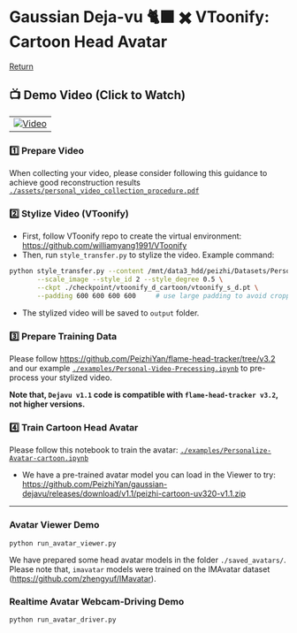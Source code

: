 # Gaussian Deja-vu 🐈‍⬛ ✖️ VToonify: Cartoon Head Avatar

[Return](../README.md)

## 📺 Demo Video (Click to Watch)
<div align="center">
  <table>
    <tr>
      <td>
        <a href="https://www.youtube.com/watch?v=Drq4I-8QRcc">
          <img src="https://img.youtube.com/vi/Drq4I-8QRcc/0.jpg" alt="Video">
        </a>
      </td>
    </tr>
  </table>
</div>





### 1️⃣ Prepare Video

When collecting your video, please consider following this guidance to achieve good reconstruction results [```./assets/personal_video_collection_procedure.pdf```](../assets/personal_video_collection_procedure.pdf)




### 2️⃣ Stylize Video (VToonify)

- First, follow VToonify repo to create the virtual environment: https://github.com/williamyang1991/VToonify
- Then, run ```style_transfer.py``` to stylize the video. Example command:
```bash
python style_transfer.py --content /mnt/data3_hdd/peizhi/Datasets/Personal_Videos/peizhi-demo/IMG_3198.mov --video \
       --scale_image --style_id 2 --style_degree 0.5 \
       --ckpt ./checkpoint/vtoonify_d_cartoon/vtoonify_s_d.pt \
       --padding 600 600 600 600     # use large padding to avoid cropping the image
```
- The stylized video will be saved to ```output``` folder.



### 3️⃣ Prepare Training Data

Please follow https://github.com/PeizhiYan/flame-head-tracker/tree/v3.2 and our example [```./examples/Personal-Video-Precessing.ipynb```](../examples/Personal-Video-Processing.ipynb) to pre-process your stylized video.

**Note that, ```Dejavu v1.1``` code is compatible with ```flame-head-tracker v3.2```, not higher versions.**



### 4️⃣ Train Cartoon Head Avatar

Please follow this notebook to train the avatar: [```./examples/Personalize-Avatar-cartoon.ipynb```](../examples/Personalize-Avatar-cartoon.ipynb)

- We have a pre-trained avatar model you can load in the Viewer to try: https://github.com/PeizhiYan/gaussian-dejavu/releases/download/v1.1/peizhi-cartoon-uv320-v1.1.zip









---

### Avatar Viewer Demo

```
python run_avatar_viewer.py
```

We have prepared some head avatar models in the folder ```./saved_avatars/```. Please note that, ```imavatar``` models were trained on the IMAvatar dataset (https://github.com/zhengyuf/IMavatar). 


### Realtime Avatar Webcam-Driving Demo

```
python run_avatar_driver.py
```






